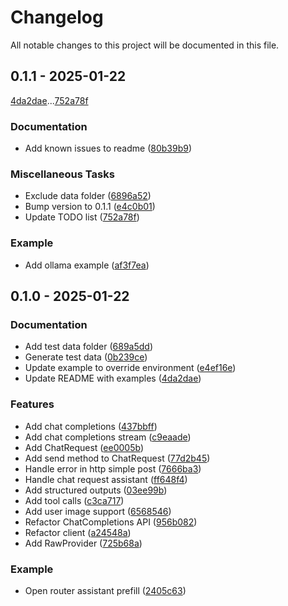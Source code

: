# Changelog

All notable changes to this project will be documented in this file.

## 0.1.1 - 2025-01-22

[4da2dae](4da2dae9332d79bf635f87667550f6948a9d8224)...[752a78f](752a78ffc4fafd26ec457f1fe73549ce7d3786cc)

### Documentation

- Add known issues to readme ([80b39b9](80b39b996993ad41640e1d7d53c0a05d66f7136c))

### Miscellaneous Tasks

- Exclude data folder ([6896a52](6896a52652e423c278fb28e8e27c7da740be03fe))
- Bump version to 0.1.1 ([e4c0b01](e4c0b0107412396e1b91351e70a7a2faf8a34354))
- Update TODO list ([752a78f](752a78ffc4fafd26ec457f1fe73549ce7d3786cc))

### Example

- Add ollama example ([af3f7ea](af3f7ead5ba7cfe2b507578312477700944c14d1))

## 0.1.0 - 2025-01-22

### Documentation

- Add test data folder ([689a5dd](689a5dd3fe9d19b34aac2f73dde7cad97ec59a43))
- Generate test data ([0b239ce](0b239cee30c9f09bab35f0e2614f245a41cf0ed9))
- Update example to override environment ([e4ef16e](e4ef16e9626883bb1b40c48f6f7fd2592296c223))
- Update README with examples ([4da2dae](4da2dae9332d79bf635f87667550f6948a9d8224))

### Features

- Add chat completions ([437bbff](437bbff056444736ad74985873daa553470ba79f))
- Add chat completions stream ([c9eaade](c9eaadef1d89282a7766a8ce1fe47115f3eda72b))
- Add ChatRequest ([ee0005b](ee0005b36fdd7d08082587093da711f71fed13c3))
- Add send method to ChatRequest ([77d2b45](77d2b45f34fbc34da2b041d769649b16d3c14bab))
- Handle error in http simple post ([7666ba3](7666ba3d7b0c8f91a3767e040f30260200d4d014))
- Handle chat request assistant ([ff648f4](ff648f4d91449d3752566151757813aa96c9e2a1))
- Add structured outputs ([03ee99b](03ee99b34ccaf13a609fbaa4561611da38b431f7))
- Add tool calls ([c3ca717](c3ca717a22440b19978b66b797f61145e9d5e60a))
- Add user image support ([6568546](656854698a000e6346e21ff05e75ce05fe4f85c2))
- Refactor ChatCompletions API ([956b082](956b0827096681ce2b1e95a402832e982fbc589f))
- Refactor client ([a24548a](a24548a3bf0a331de91bb59aefe0abbe5f78f540))
- Add RawProvider ([725b68a](725b68a29c4efa2174e849b1b77dbeba82ccfdab))

### Example

- Open router assistant prefill ([2405c63](2405c6326cea01a53db6d49aa89ae3d3a1a64789))

<!-- generated by git-cliff -->
